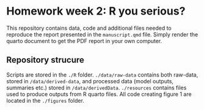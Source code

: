 # Homework week 2: R you serious?

This repository contains data, code and additional files needed to reproduce the report presented in the `manuscript.qmd` file. Simply render the quarto document to get the PDF report in your own computer.

## Repository strucure

Scripts are stored in the `./R` folder. `./data/raw-data` contains both raw-data, stored in `/data/derived-data`, and processed data (model outputs, summaries etc.) stored in `/data/derivedData`. `./resources` contains files used to produce outputs from R quarto files. All code creating figure 1 are located in the `./figures` folder.
